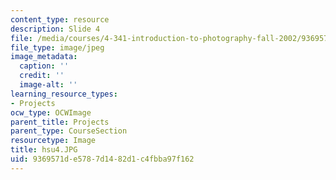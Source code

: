 ```yaml
---
content_type: resource
description: Slide 4
file: /media/courses/4-341-introduction-to-photography-fall-2002/9369571de5787d1482d1c4fbba97f162_hsu4.JPG
file_type: image/jpeg
image_metadata:
  caption: ''
  credit: ''
  image-alt: ''
learning_resource_types:
- Projects
ocw_type: OCWImage
parent_title: Projects
parent_type: CourseSection
resourcetype: Image
title: hsu4.JPG
uid: 9369571d-e578-7d14-82d1-c4fbba97f162
---
```

